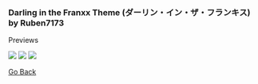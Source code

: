 
### Darling in the Franxx Theme (ダーリン・イン・ザ・フランキス) by Ruben7173

Previews

<img src="https://i.imgur.com/S4YJVLP.jpg"/>
<img src="https://i.imgur.com/WpuOIVe.jpg"/>
<img src="https://i.imgur.com/VuNHCj3.jpg"/>




[Go Back](./index.md)
